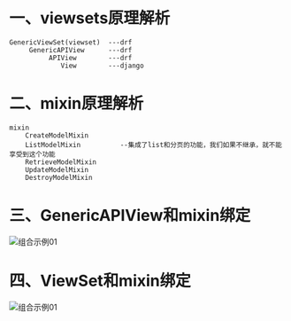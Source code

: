 # 一、viewsets原理解析
```
GenericViewSet(viewset)  ---drf
     GenericAPIView      ---drf
          APIView        ---drf
             View        ---django
```


# 二、mixin原理解析
```
mixin
    CreateModelMixin
    ListModelMixin          --集成了list和分页的功能，我们如果不继承，就不能享受到这个功能
    RetrieveModelMixin
    UpdateModelMixin
    DestroyModelMixin
```

# 三、GenericAPIView和mixin绑定

  ![组合示例01](https://github.com/Lancger/study_new/blob/master/images/GenericAPIView_and_mixin.png)


# 四、ViewSet和mixin绑定

  ![组合示例01](https://github.com/Lancger/study_new/blob/master/images/viewset_and_mixin.png)
